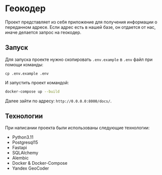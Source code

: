 # Геокодер

Проект представляет из себя приложение для получения информации о переданном адресе.
Если адрес есть в нашей базе, он отдается от нас, иначе делается запрос на геокодер.

## Запуск

Для запуска проекте нужно скопировать `.env.example` в `.env` файл при помощи команды:

```
cp .env.example .env
```

И запустить проект командой:

```bash
docker-compose up --build
```

Далее зайти по адресу: `http://0.0.0.0:8000/docs/`.

## Технологии

При написании проекта были использованы следующие технологии:

- Python3.11
- Postgresql15
- Fastapi
- SQLAlchemy
- Alembic
- Docker & Docker-Compose
- Yandex GeoCoder